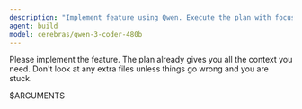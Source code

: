 ```yaml
---
description: "Implement feature using Qwen. Execute the plan with focused context."
agent: build
model: cerebras/qwen-3-coder-480b
---
```


Please implement the feature. The plan already gives you all the context you need. Don't look at any extra files unless things go wrong and you are stuck.

$ARGUMENTS